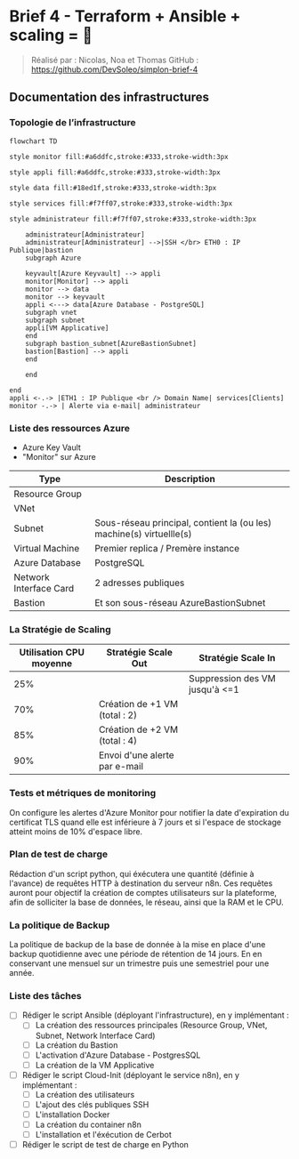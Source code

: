 # Brief 4 - Terraform + Ansible + scaling = :exploding_head: 
> Réalisé par : Nicolas, Noa et Thomas
> GitHub : https://github.com/DevSoleo/simplon-brief-4

## Documentation des infrastructures

### Topologie de l’infrastructure
```mermaid
flowchart TD

style monitor fill:#a6ddfc,stroke:#333,stroke-width:3px

style appli fill:#a6ddfc,stroke:#333,stroke-width:3px

style data fill:#18ed1f,stroke:#333,stroke-width:3px

style services fill:#f7ff07,stroke:#333,stroke-width:3px

style administrateur fill:#f7ff07,stroke:#333,stroke-width:3px
    
    administrateur[Administrateur]
    administrateur[Administrateur] -->|SSH </br> ETH0 : IP Publique|bastion
    subgraph Azure
    
    keyvault[Azure Keyvault] --> appli
    monitor[Monitor] --> appli
    monitor --> data
    monitor --> keyvault
    appli <---> data[Azure Database - PostgreSQL]
    subgraph vnet
    subgraph subnet
    appli[VM Applicative]
    end
    subgraph bastion_subnet[AzureBastionSubnet]
    bastion[Bastion] --> appli
    end
    
    end
    
end
appli <-.-> |ETH1 : IP Publique <br /> Domain Name| services[Clients]
monitor -.-> | Alerte via e-mail| administrateur
```

### Liste des ressources Azure
- Azure Key Vault
- "Monitor" sur Azure

| Type | Description |
| -------- | -------- |
| Resource Group | |
| VNet | |
| Subnet | Sous-réseau principal, contient la (ou les) machine(s) virtuellle(s) | |
| Virtual Machine | Premier replica / Premère instance |
| Azure Database | PostgreSQL |
| Network Interface Card | 2 adresses publiques |
| Bastion | Et son sous-réseau AzureBastionSubnet |

### La Stratégie de Scaling

| Utilisation CPU moyenne | Stratégie Scale Out | Stratégie Scale In |
| -------- | ------- | ------ |
| 25% | | Suppression des VM jusqu'à <=1 |
| 70% | Création de +1 VM (total : 2) | |
| 85% | Création de +2 VM (total : 4) | |
| 90% | Envoi d'une alerte par e-mail | |

### Tests et métriques de monitoring

On configure les alertes d'Azure Monitor pour notifier la date d'expiration du certificat TLS quand elle est inférieure à 7 jours et si l'espace de stockage atteint moins de 10% d'espace libre.

### Plan de test de charge
Rédaction d'un script python, qui éxécutera une quantité (définie à l'avance) de requêtes HTTP à destination du serveur n8n. Ces requêtes auront pour objectif la création de comptes utilisateurs sur la plateforme, afin de solliciter la base de données, le réseau, ainsi que la RAM et le CPU.

### La politique de Backup

La politique de backup de la base de donnée à la mise en place d'une backup quotidienne avec une période de rétention de 14 jours. En en conservant une mensuel sur un trimestre puis une semestriel pour une année.



### Liste des tâches
- [ ] Rédiger le script Ansible (déployant l'infrastructure), en y implémentant :
    - [ ] La création des ressources principales (Resource Group, VNet, Subnet, Network Interface Card)
    - [ ] La création du Bastion
    - [ ] L'activation d'Azure Database - PostgresSQL
    - [ ] La création de la VM Applicative
- [ ] Rédiger le script Cloud-Init (déployant le service n8n), en y implémentant :
    - [ ] La création des utilisateurs
    - [ ] L'ajout des clés publiques SSH
    - [ ] L'installation Docker
    - [ ] La création du container n8n
    - [ ] L'installation et l'éxécution de Cerbot
- [ ] Rédiger le script de test de charge en Python
